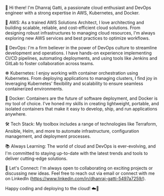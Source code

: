 👋 Hi there! I'm Dhanraj Gatti, a passionate cloud enthusiast and DevOps engineer with a strong expertise in AWS, Kubernetes, and Docker.

🔧 AWS: As a trained AWS Solutions Architect, I love architecting and building scalable, reliable, and cost-efficient cloud solutions. From designing robust infrastructures to managing cloud resources, I'm always exploring new AWS services and best practices to optimize workflows.

🚀 DevOps: I'm a firm believer in the power of DevOps culture to streamline development and operations. I have hands-on experience implementing CI/CD pipelines, automating deployments, and using tools like Jenkins and GitLab to foster collaboration across teams.

☸️ Kubernetes: I enjoy working with container orchestration using Kubernetes. From deploying applications to managing clusters, I find joy in leveraging Kubernetes' flexibility and scalability to ensure seamless containerized environments.

🐳 Docker: Containers are the future of software deployment, and Docker is my tool of choice. I've honed my skills in creating lightweight, portable, and isolated containers that make it easy to develop, ship, and run applications anywhere.

🛠️ Tech Stack: My toolbox includes a range of technologies like Terraform, Ansible, Helm, and more to automate infrastructure, configuration management, and deployment processes.

📚 Always Learning: The world of cloud and DevOps is ever-evolving, and I'm committed to staying up-to-date with the latest trends and tools to deliver cutting-edge solutions.

🤝 Let's Connect: I'm always open to collaborating on exciting projects or discussing new ideas. Feel free to reach out via email or connect with me on LinkedIn (https://www.linkedin.com/in/dhanraj-gatti-5497a7259/).

Happy coding and deploying to the cloud! ☁️🚀
